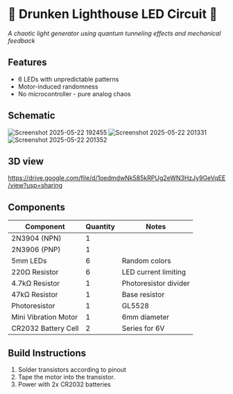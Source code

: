 # 🚨 Drunken Lighthouse LED Circuit 🚨
*A chaotic light generator using quantum tunneling effects and mechanical feedback*


## Features
- 6 LEDs with unpredictable patterns
- Motor-induced randomness
- No microcontroller - pure analog chaos

## Schematic

![Screenshot 2025-05-22 192455](https://github.com/user-attachments/assets/bcbbb775-a9dc-466b-82ec-e50bb56cd389)
![Screenshot 2025-05-22 201331](https://github.com/user-attachments/assets/664597f2-3dfe-4d8e-a27c-9c7f379b2aca)
![Screenshot 2025-05-22 201352](https://github.com/user-attachments/assets/c3721498-b37b-4ddd-acb1-d77b2f4a2abc)


## 3D view

https://drive.google.com/file/d/1oedmdwNk585kRPUg2eWN3HzJy9GeVqEE/view?usp=sharing

## Components
| Component          | Quantity | Notes                          |
|--------------------|----------|--------------------------------|
| 2N3904 (NPN)      | 1        |                                 |
| 2N3906 (PNP)      | 1        |                                 |
| 5mm LEDs          | 6        | Random colors                   | 
| 220Ω Resistor     | 6        | LED current limiting            |
| 4.7kΩ Resistor    | 1        | Photoresistor divider           |
| 47kΩ Resistor     | 1        | Base resistor                   |
| Photoresistor     | 1        | GL5528                          |
| Mini Vibration Motor | 1     | 6mm diameter                    |
| CR2032 Battery Cell   | 2    | Series for 6V                   |

## Build Instructions
1. Solder transistors according to pinout
2. Tape the motor into the transistor.
3. Power with 2x CR2032 batteries
